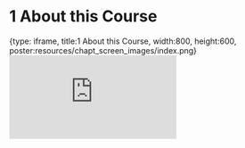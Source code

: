 # 1 About this Course
 
{type: iframe, title:1 About this Course, width:800, height:600, poster:resources/chapt_screen_images/index.png}
![](https://hutchdatascience.org/Intro_to_R/no_toc/index.html)
 

 
